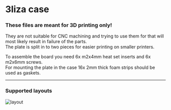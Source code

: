 # 3liza case

### These files are meant for 3D printing only! 

They are not suitable for CNC machining and trying to use them for that will most likely result in failure of the parts.  
The plate is split in to two pieces for easier printing on smaller printers.

To assemble the board you need 6x m2x4mm heat set inserts and 6x m2x6mm screws.  
For mounting the plate in the case 16x 2mm thick foam strips should be used as gaskets.

---

### Supported layouts

<img src="https://i.imgur.com/PxcwWuB.png" alt="layout"/>
